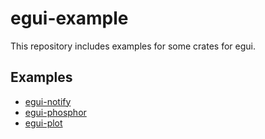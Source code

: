 # egui-example

This repository includes examples for some crates for egui.

## Examples

- [egui-notify](https://github.com/ItsEthra/egui-notify)
- [egui-phosphor](https://github.com/amPerl/egui-phosphor)
- [egui-plot](https://github.com/emilk/egui-plot)
